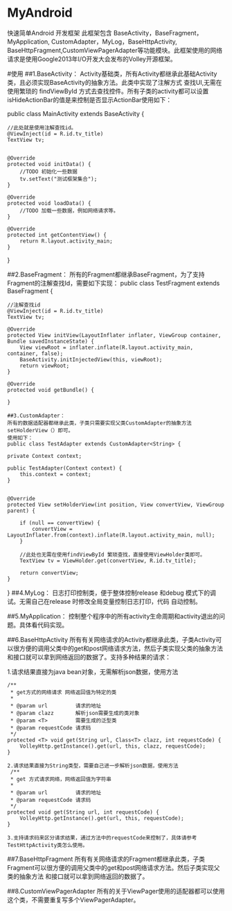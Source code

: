# MyAndroid
快速简单Android 开发框架
此框架包含 BaseActivity，BaseFragment，MyApplication, CustomAdapter，MyLog，BaseHttpActivity, BaseHttpFragment,CustomViewPagerAdapter等功能模块。此框架使用的网络请求是使用Google2013年I/O开发大会发布的Volley开源框架。

#使用
##1.BaseActivity：
Activity基础类，所有Activity都继承此基础Activity类，且必须实现BaseActivity的抽象方法。此类中实现了注解方式
查找UI,无需在使用繁琐的 findViewById 方式去查找控件。所有子类的activity都可以设置isHideActionBar的值是来控制是否显示ActionBar使用如下：

public class MainActivity extends BaseActivity {
    
    //此处就是使用注解查找id。
    @ViewInject(id = R.id.tv_title)
    TextView tv;


    @Override
    protected void initData() {
        //TODO 初始化一些数据
        tv.setText("测试框架集合");
    }

    @Override
    protected void loadData() {
        //TODO 加载一些数据，例如网络请求等。
    }

    @Override
    protected int getContentView() {
        return R.layout.activity_main;
    }
}


##2.BaseFragment：
所有的Fragment都继承BaseFragment，为了支持Fragment的注解查找Id，需要如下实现：
public class TestFragment extends BaseFragment {

    //注解查找id
    @ViewInject(id = R.id.tv_title)
    TextView tv;

    @Override
    protected View initView(LayoutInflater inflater, ViewGroup container, Bundle savedInstanceState) {
        View viewRoot = inflater.inflate(R.layout.activity_main, container, false);
        BaseActivity.initInjectedView(this, viewRoot);
        return viewRoot;
    }

    @Override
    protected void getBundle() {

    }
    
    ##3.CustomAdapter：
    所有的数据适配器都继承此类，子类只需要实现父类CustomAdapter的抽象方法setHolderView（）即可。
    使用如下：
    public class TestAdapter extends CustomAdapter<String> {

    private Context context;

    public TestAdapter(Context context) {
        this.context = context;
    }


    @Override
    protected View setHolderView(int position, View convertView, ViewGroup parent) {

        if (null == convertView) {
            convertView = LayoutInflater.from(context).inflate(R.layout.activity_main, null);
        }

        //此处也无需在使用findViewById 繁琐查找，直接使用ViewHolder类即可。
        TextView tv = ViewHolder.get(convertView, R.id.tv_title);

        return convertView;
    }
}
##4.MyLog：
日志打印控制类，便于整体控制release 和debug 模式下的调试。无需自己在release 时修改全局变量控制日志打印，代码
自动控制。

##5.MyApplication：
控制整个程序中的所有activity生命周期和activity退出的问题。具体看代码实现。

##6.BaseHttpActivity
所有有关网络请求的Activity都继承此类，子类Activity可以很方便的调用父类中的get和post网络请求方法，然后子类实现父类的抽象方法
和接口就可以拿到网络返回的数据了。支持多种结果的请求：

1.请求结果直接为java bean对象，无需解析json数据，使用方法


    /**
     * get方式的网络请求 网络返回值为特定的类
     *
     * @param url         请求的地址
     * @param clazz       解析json需要生成的类对象
     * @param <T>         需要生成的泛型类
     * @param requestCode 请求码
     */
    protected <T> void get(String url, Class<T> clazz, int requestCode) {
        VolleyHttp.getInstance().get(url, this, clazz, requestCode);
    }
    
    2.请求结果直接为String类型，需要自己进一步解析json数据，使用方法
     /**
     * get 方式请求网络，网络返回值为字符串
     *
     * @param url         请求的地址
     * @param requestCode 请求码
     */
    protected void get(String url, int requestCode) {
        VolleyHttp.getInstance().get(url, this, requestCode);
    }
    
    3.支持请求码来区分请求结果，通过方法中的requestCode来控制了，具体请参考TestHttpActivity类怎么使用。

##7.BaseHttpFragment
所有有关网络请求的Fragment都继承此类，子类Fragment可以很方便的调用父类中的get和post网络请求方法。然后子类实现父类的抽象方法
和接口就可以拿到网络返回的数据了。

##8.CustomViewPagerAdapter 
所有的关于ViewPager使用的适配器都可以使用这个类，不需要重复写多个ViewPagerAdapter。




